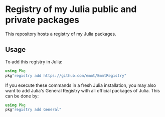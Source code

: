 # Registry of my Julia public and private packages

This repository hosts a registry of my Julia packages.

## Usage

To add this registry in Julia:

```julia
using Pkg
pkg"registry add https://github.com/emmt/EmmtRegistry"
```

If you execute these commands in a fresh Julia installation, you may also want
to add Julia's General Registry with all official packages of Julia.  This can
be done by:

```julia
using Pkg
pkg"registry add General"
```
